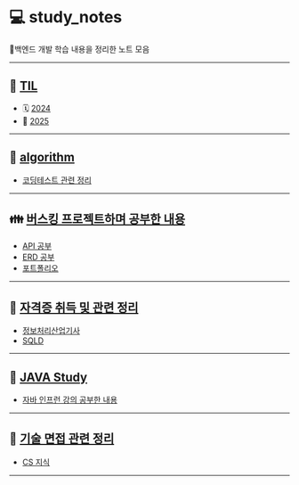 # 💻 study_notes
📘백엔드 개발 학습 내용을 정리한 노트 모음

---

## 🔖 [TIL](/TIL)
- 🗓️ [2024](/TIL/2024)
- 📆 [2025](/TIL/2025)

---

## 🐣 [algorithm](/algorithm_notes)
- [코딩테스트 관련 정리](/algorithm_notes/코딩테스트하며_공부한_내용)

---

## 👪 [버스킹 프로젝트하며 공부한 내용](/busking_project_notes)
- [API 공부](/busking_project_notes/API_notes)
- [ERD 공부](/busking_project_notes/ERD_notes)
- [포트폴리오](/busking_project_notes/Portfolio)

---

## 🪪 [자격증 취득 및 관련 정리](/certificates_notes)
- [정보처리산업기사](/certificates_notes/정보처리산업기사)
- [SQLD](/certificates_notes/SQLD)

---

## 🍪 [JAVA Study](/java_study_notes)
- [자바 인프런 강의 공부한 내용](/java_study_notes/Inflearn_Lecture)

---

## 🎤 [기술 면접 관련 정리](/tech_interview)
- [CS 지식](/tech_interview/Computer_Science)


---
